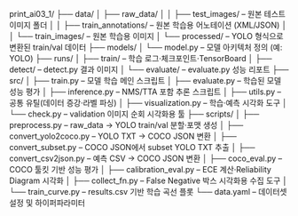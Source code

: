 print_ai03_1/
├── data/
│   ├── raw_data/
│   │   ├── test_images/         – 원본 테스트 이미지 폴더
│   │   ├── train_annotations/   – 원본 학습용 어노테이션 (XML/JSON)
│   │   └── train_images/        – 원본 학습용 이미지
│   └── processed/               – YOLO 형식으로 변환된 train/val 데이터
├── models/
│   └── model.py                 – 모델 아키텍처 정의 (예: YOLO)
├── runs/
│   ├── train/                   – 학습 로그·체크포인트·TensorBoard
│   ├── detect/                  – detect.py 결과 이미지
│   └── evaluate/                – evaluate.py 성능 리포트
├── src/
│   ├── train.py                 – 모델 학습 메인 스크립트
│   ├── evaluate.py              – 학습된 모델 성능 평가
│   ├── inference.py             – NMS/TTA 포함 추론 스크립트
│   ├── utils.py                 – 공통 유틸(데이터 증강·라벨 파싱)
│   ├── visualization.py         – 학습·예측 시각화 도구
│   └── check.py                 – validation 이미지 순회 시각화용 툴
├── scripts/
│   ├── preprocess.py            – raw_data → YOLO train/val 분할·포맷 생성
│   ├── convert_yolo2coco.py     – YOLO TXT → COCO JSON 변환
│   ├── convert_subset.py        – COCO JSON에서 subset YOLO TXT 추출
│   ├── convert_csv2json.py      – 예측 CSV → COCO JSON 변환
│   ├── coco_eval.py             – COCO 툴킷 기반 성능 평가
│   ├── calibration_eval.py      – ECE 계산·Reliability Diagram 시각화
│   ├── collect_fn.py            – False Negative 박스 시각화용 수집 도구
│   └── train_curve.py           – results.csv 기반 학습 곡선 플롯
└── data.yaml                    – 데이터셋 설정 및 하이퍼파라미터
